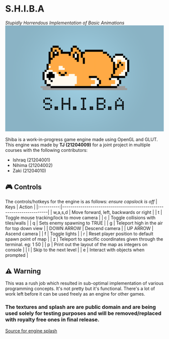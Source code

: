 # S.H.I.B.A
*Stupidly Horrendous Implementation of Basic Animations*
![Temporary splash Art for Engine which was taken from the internet.](https://github.com/TeeJayOhFour/SHIBA/blob/master/SHIBA-Migrated/assets/textures/engine.png?raw=true)

Shiba is a work-in-progress game engine made using OpenGL and GLUT.
This engine was made by **TJ (21204009)** for a joint project in multiple courses with the following contributors:
- Ishraq (21204001)
- Nihima (21204002)
- Zaki (21204010)

## 🎮 Controls
The controls/hotkeys for the engine is as follows:
*ensure capslock is off*
|    Keys    | Action                                                                |
|:----------:|-----------------------------------------------------------------------|
|   w,a,s,d  | Move forward, left, backwards or right                                |
|      t     | Toggle mouse tracking/lock to move camera                             |
|      c     | Toggle collisions with tiles/walls                                    |
|      q     | Sets enemy spawning to TRUE                                           |
|      g     | Teleport high in the air for top down view                            |
| DOWN ARROW | Descend camera                                                        |
|  UP ARROW  | Ascend camera                                                         |
|      f     | Toggle lights                                                         |
|      r     | Reset player position to default spawn point of map                   |
|      z     | Teleport to specific coordinates given through the terminal. eg: 1 50 |
|      p     | Print out the layout of the map as integers on console                |
|      l     | Skip to the next level                                                |
|      e     | Interact with objects when prompted                                   |

## ⚠ Warning
This was a rush job which resulted in sub-optimal implementation of various programming concepts. It's not pretty but it's functional. There's a lot of work left before it can be used freely as an engine for other games.

### The textures and splash are are public domain and are being used solely for testing purposes and will be removed/replaced with royalty free ones in final release.

[Source for engine splash](https://www.vecteezy.com/vector-art/14030316-8-bit-pixels-shiba-inu-dog-is-sleeping-animal-pixels-for-asset-games-or-cross-stitch-patterns-in-vector-illustrations)
